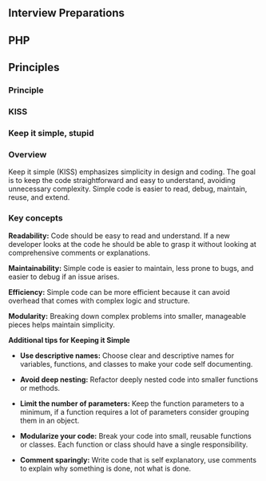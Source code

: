 ## **Interview Preparations**

## **PHP**
## **Principles**

### **Principle**
### **KISS**
### **Keep it simple, stupid**

### **Overview**
Keep it simple (KISS) emphasizes simplicity in design and coding. The goal is to keep the code straightforward and easy to understand, avoiding unnecessary complexity. Simple code is easier to read, debug, maintain, reuse, and extend.

### **Key concepts**
**Readability:** Code should be easy to read and understand. If a new developer looks at the code he should be able to grasp it without looking at comprehensive comments or explanations.

**Maintainability:** Simple code is easier to maintain, less prone to bugs, and easier to debug if an issue arises.

**Efficiency:** Simple code can be more efficient because it can avoid overhead that comes with complex logic and structure.

**Modularity:** Breaking down complex problems into smaller, manageable pieces helps maintain simplicity.

**Additional tips for Keeping it Simple**

* **Use descriptive names:** Choose clear and descriptive names for variables, functions, and classes to make your code self documenting.

* **Avoid deep nesting:** Refactor deeply nested code into smaller functions or methods.

* **Limit the number of parameters:** Keep the function parameters to a minimum, if a function requires a lot of parameters consider grouping them in an object.

* **Modularize your code:** Break your code into small, reusable functions or classes. Each function or class should have a single responsibility.

* **Comment sparingly:** Write code that is self explanatory, use comments to explain why something is done, not what is done.
